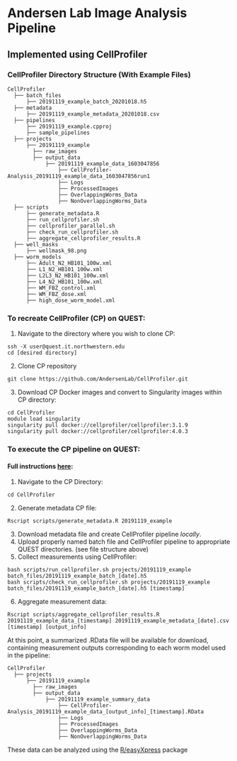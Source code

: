 # Andersen Lab Image Analysis Pipeline
## Implemented using CellProfiler

### CellProfiler Directory Structure (With Example Files)

```
CellProfiler
  ├── batch_files
      ├── 20191119_example_batch_20201018.h5
  ├── metadata
      ├── 20191119_example_metadata_20201018.csv
  ├── pipelines
      ├── 20191119_example.cpproj
      ├── sample_pipelines
  ├── projects
      ├── 20191119_example
        ├── raw_images
        ├── output_data
            ├── 20191119_example_data_1603047856
                ├── CellProfiler-Analysis_20191119_example_data_1603047856run1
                ├── Logs
                ├── ProcessedImages
                ├── OverlappingWorms_Data
                ├── NonOverlappingWorms_Data
  ├── scripts
      ├── generate_metadata.R
      ├── run_cellprofiler.sh
      ├── cellprofiler_parallel.sh
      ├── check_run_cellprofiler.sh
      ├── aggregate_cellprofiler_results.R
  ├── well_masks
      ├── wellmask_98.png
  ├── worm_models
      ├── Adult_N2_HB101_100w.xml
      ├── L1_N2_HB101_100w.xml
      ├── L2L3_N2_HB101_100w.xml
      ├── L4_N2_HB101_100w.xml
      ├── WM_FBZ_control.xml
      ├── WM_FBZ_dose.xml
      ├── high_dose_worm_model.xml
```

### To recreate CellProfiler (CP) on QUEST:
1) Navigate to the directory where you wish to clone CP:
```
ssh -X user@quest.it.northwestern.edu
cd [desired directory]
```
2) Clone CP repository
```
git clone https://github.com/AndersenLab/CellProfiler.git
```
3) Download CP Docker images and convert to Singularity images within CP directory:
```
cd CellProfiler
module load singularity
singularity pull docker://cellprofiler/cellprofiler:3.1.9
singularity pull docker://cellprofiler/cellprofiler:4.0.3
```

### To execute the CP pipeline on QUEST:
#### Full instructions [here](https://docs.google.com/document/d/1IfnxFeNoG0JehJquMV_DorH5KpUsRJAg2OYdpBFppcM/edit):
1) Navigate to the CP Directory:
```
cd CellProfiler
```
2) Generate metadata CP file:
```
Rscript scripts/generate_metadata.R 20191119_example
```
3) Download metadata file and create CellProfiler pipeline *locally*. 
4) Upload properly named batch file and CellProfiler pipeline to appropriate QUEST directories. (see file structure above)
5) Collect measurements using CellProfiler:
```
bash scripts/run_cellprofiler.sh projects/20191119_example batch_files/20191119_example_batch_[date].h5
bash scripts/check_run_cellprofiler.sh projects/20191119_example batch_files/20191119_example_batch_[date].h5 [timestamp]
```
6) Aggregate measurement data:
```
Rscript scripts/aggregate_cellprofiler_results.R 20191119_example_data_[timestamp] 20191119_example_metadata_[date].csv [timestamp] [output_info]
```
At this point, a summarized .RData file will be available for download, containing measurement outputs corresponding to each worm model used in the pipeline:
```
CellProfiler
  ├── projects
      ├── 20191119_example
        ├── raw_images
        ├── output_data
            ├── 20191119_example_summary_data
                ├── CellProfiler-Analysis_20191119_example_data_[output_info]_[timestamp].RData
                ├── Logs
                ├── ProcessedImages
                ├── OverlappingWorms_Data
                ├── NonOverlappingWorms_Data
```
These data can be analyzed using the [R/easyXpress](https://github.com/AndersenLab/easyXpress) package 
